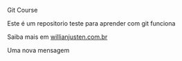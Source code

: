 Git Course

Este é um repositorio teste para aprender com git funciona

Saiba mais em [willianjusten.com.br](http://willianjusten.com.br)

Uma nova mensagem